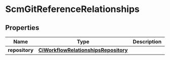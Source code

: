 

# ScmGitReferenceRelationships


## Properties

| Name | Type | Description | Notes |
|------------ | ------------- | ------------- | -------------|
|**repository** | [**CiWorkflowRelationshipsRepository**](CiWorkflowRelationshipsRepository.md) |  |  [optional] |




